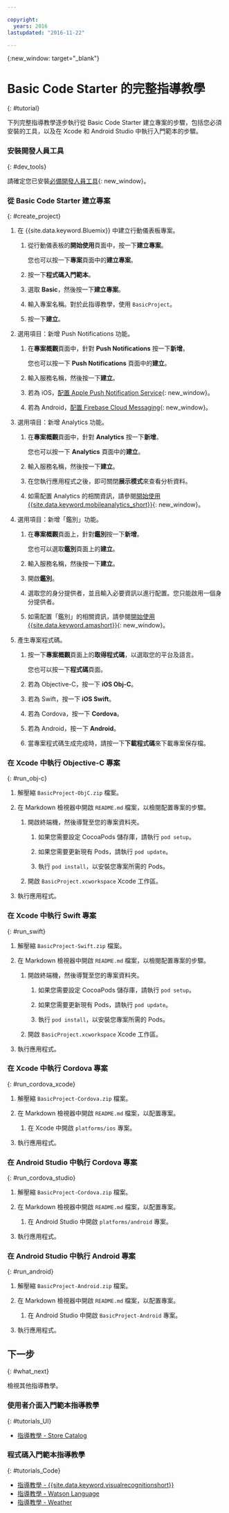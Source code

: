 ```yaml
---

copyright:
  years: 2016
lastupdated: "2016-11-22"

---
```

{:new_window: target="_blank"}

# Basic Code Starter 的完整指導教學
{: #tutorial}

下列完整指導教學逐步執行從 Basic Code Starter 建立專案的步驟，包括您必須安裝的工具，以及在 Xcode 和 Android Studio 中執行入門範本的步驟。


### 安裝開發人員工具
{: #dev_tools}

請確定您已安裝[必備開發人員工具](get_code.html#prereq-dev-tools){: new_window}。


### 從 Basic Code Starter 建立專案
{: #create_project}

1. 在 {{site.data.keyword.Bluemix}} 中建立行動儀表板專案。

   1. 從行動儀表板的**開始使用**頁面中，按一下**建立專案**。

      您也可以按一下**專案**頁面中的**建立專案**。

   2. 按一下**程式碼入門範本**。

   3. 選取 **Basic**，然後按一下**建立專案**。

   4. 輸入專案名稱。對於此指導教學，使用 `BasicProject`。
   
   5. 按一下**建立**。

2. 選用項目：新增 Push Notifications 功能。

   1. 在**專案概觀**頁面中，針對 **Push Notifications** 按一下**新增**。

      您也可以按一下 **Push Notifications** 頁面中的**建立**。

   2. 輸入服務名稱，然後按一下**建立**。

   3. 若為 iOS，[配置 Apple Push Notification Service](/docs/services/mobilepush/t_push_provider_ios.html){: new_window}。

   4. 若為 Android，[配置 Firebase Cloud Messaging](/docs/services/mobilepush/t_push_provider_android.html){: new_window}。
   
3. 選用項目：新增 Analytics 功能。

   1. 在**專案概觀**頁面中，針對 **Analytics** 按一下**新增**。

      您也可以按一下 **Analytics** 頁面中的**建立**。

   2. 輸入服務名稱，然後按一下**建立**。
   
   3. 在您執行應用程式之後，即可關閉**展示模式**來查看分析資料。
   
   4. 如需配置 Analytics 的相關資訊，請參閱[開始使用 {{site.data.keyword.mobileanalytics_short}}](/docs/services/mobileanalytics/index.html){: new_window}。
  
4. 選用項目：新增「鑑別」功能。

   1. 在**專案概觀**頁面上，針對**鑑別**按一下**新增**。

      您也可以選取**鑑別**頁面上的**建立**。

   2. 輸入服務名稱，然後按一下**建立**。
   
   3. 開啟**鑑別**。
   
   4. 選取您的身分提供者，並且輸入必要資訊以進行配置。您只能啟用一個身分提供者。

   5. 如需配置「鑑別」的相關資訊，請參閱[開始使用 {{site.data.keyword.amashort}}](/docs/services/mobileaccess/index.html){: new_window}。

5. 產生專案程式碼。

   1. 按一下**專案概觀**頁面上的**取得程式碼**，以選取您的平台及語言。
   
      您也可以按一下**程式碼**頁面。
      
   2. 若為 Objective-C，按一下 **iOS Obj-C**。

   3. 若為 Swift，按一下 **iOS Swift**。
   
   4. 若為 Cordova，按一下 **Cordova**。

   5. 若為 Android，按一下 **Android**。
   
   6. 當專案程式碼生成完成時，請按一下**下載程式碼**來下載專案保存檔。


### 在 Xcode 中執行 Objective-C 專案
{: #run_obj-c}

1. 解壓縮 `BasicProject-ObjC.zip` 檔案。

2. 在 Markdown 檢視器中開啟 `README.md` 檔案，以檢閱配置專案的步驟。

   1. 開啟終端機，然後導覽至您的專案資料夾。
   
      1. 如果您需要設定 CocoaPods 儲存庫，請執行 `pod setup`。
      
      2. 如果您需要更新現有 Pods，請執行 `pod update`。
      
      3. 執行 `pod install`，以安裝您專案所需的 Pods。
      
   2. 開啟 `BasicProject.xcworkspace` Xcode 工作區。
      
3. 執行應用程式。


### 在 Xcode 中執行 Swift 專案
{: #run_swift}

1. 解壓縮 `BasicProject-Swift.zip` 檔案。

2. 在 Markdown 檢視器中開啟 `README.md` 檔案，以檢閱配置專案的步驟。

   1. 開啟終端機，然後導覽至您的專案資料夾。
   
      1. 如果您需要設定 CocoaPods 儲存庫，請執行 `pod setup`。
      
      2. 如果您需要更新現有 Pods，請執行 `pod update`。
      
      3. 執行 `pod install`，以安裝您專案所需的 Pods。
      
   3. 開啟 `BasicProject.xcworkspace` Xcode 工作區。
      
3. 執行應用程式。


### 在 Xcode 中執行 Cordova 專案
{: #run_cordova_xcode}

1. 解壓縮 `BasicProject-Cordova.zip` 檔案。

2. 在 Markdown 檢視器中開啟 `README.md` 檔案，以配置專案。

   1. 在 Xcode 中開啟 `platforms/ios` 專案。
      
3. 執行應用程式。


### 在 Android Studio 中執行 Cordova 專案
{: #run_cordova_studio}

1. 解壓縮 `BasicProject-Cordova.zip` 檔案。

2. 在 Markdown 檢視器中開啟 `README.md` 檔案，以配置專案。

   1. 在 Android Studio 中開啟 `platforms/android` 專案。
      
3. 執行應用程式。


### 在 Android Studio 中執行 Android 專案
{: #run_android}

1. 解壓縮 `BasicProject-Android.zip` 檔案。

2. 在 Markdown 檢視器中開啟 `README.md` 檔案，以配置專案。

   1. 在 Android Studio 中開啟 `BasicProject-Android` 專案。
      
3. 執行應用程式。


## 下一步
{: #what_next}

檢視其他指導教學。


### 使用者介面入門範本指導教學
{: #tutorials_UI}

* [指導教學 - Store Catalog](tutorial_store_catalog.html)


### 程式碼入門範本指導教學
{: #tutorials_Code}

* [指導教學 - {{site.data.keyword.visualrecognitionshort}}](tutorial_visual_recognition.html)
* [指導教學 - Watson Language](tutorial_watson_language.html)
* [指導教學 - Weather](tutorial_weather.html)
